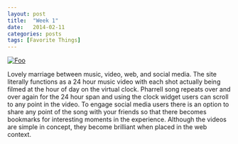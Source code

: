 ```yaml
---
layout: post
title:  "Week 1"
date:   2014-02-11
categories: posts
tags: [Favorite Things]
---
```


<a target="_blank" href="http://24hoursofhappy.com/" rel="Happy Film">![Foo](http://laughingsquid.com/wp-content/uploads/2013/11/2013-11-22_1106.png/750/540)</a>

Lovely marriage between music, video, web, and social media. The site literally functions as a 24 hour music video with each shot actually being filmed at the hour of day on the virtual clock. Pharrell song repeats over and over again for the 24 hour span and using the clock widget users can scroll to any point in the video. To engage social media users there is an option to share any point of the song with your friends so that there becomes bookmarks for interesting moments in the experience. Although the videos are simple in concept, they become brilliant when placed in the web context.

